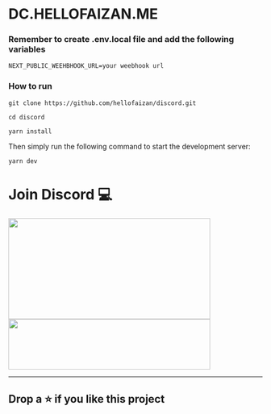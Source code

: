 # DC.HELLOFAIZAN.ME

### Remember to create .env.local file and add the following variables

```
NEXT_PUBLIC_WEEHBHOOK_URL=your weebhook url
```

### How to run

```
git clone https://github.com/hellofaizan/discord.git

cd discord

yarn install
```
Then simply run the following command to start the development server:
```
yarn dev
```

# Join Discord 💻

<a href="https://discord.gg/EHthxHRUmr">
     <img src="https://lanyard.cnrad.dev/api/890232380265222215?idleMessage=Just%20Chillin..." width="400" height="200" />
</a>
<br>
<a href="https://discord.gg/EHthxHRUmr">
     <img src="https://invidget.switchblade.xyz/EHthxHRUmr" width="400" height="100" />
</a>
<hr/>

## Drop a ⭐ if you like this project